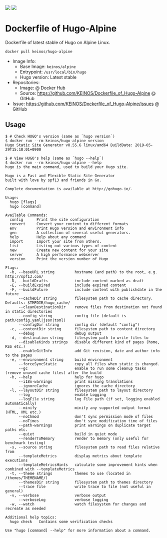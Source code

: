 [![](https://img.shields.io/docker/cloud/automated/keinos/hugo-alpine.svg)](https://hub.docker.com/r/keinos/hugo-alpine "View on Docker Hub") [![](https://img.shields.io/docker/cloud/build/keinos/hugo-alpine.svg)](https://hub.docker.com/r/keinos/hugo-alpine/builds "View build status on Docker Hub")

# Dockerfile of Hugo-Alpine

Dockerfile of latest stable of Hugo on Alpine Linux.

```bash
docker pull keinos/hugo-alpine
```

- Image Info:
  - Base Image: `keinos/alpine`
  - Entrypoint: `/usr/local/bin/hugo`
  - Hugo version: Latest stable
- Repositories:
  - Image: @ Docker Hub
  - Source: https://github.com/KEINOS/Dockerfile_of_Hugo-Alpine @ GitHub
- Issue: https://github.com/KEINOS/Dockerfile_of_Hugo-Alpine/issues @ GitHub

## Usage

```shellsession
$ # Check HUGO's version (same as `hugo version`)
$ docker run --rm keinos/hugo-alpine version
Hugo Static Site Generator v0.55.6 linux/amd64 BuildDate: 2019-05-29T15:18:01+0900
```

```shellsession
$ # View HUGO's help (same as `hugo --help`)
$ docker run --rm keinos/hugo-alpine --help
hugo is the main command, used to build your Hugo site.

Hugo is a Fast and Flexible Static Site Generator
built with love by spf13 and friends in Go.

Complete documentation is available at http://gohugo.io/.

Usage:
  hugo [flags]
  hugo [command]

Available Commands:
  config      Print the site configuration
  convert     Convert your content to different formats
  env         Print Hugo version and environment info
  gen         A collection of several useful generators.
  help        Help about any command
  import      Import your site from others.
  list        Listing out various types of content
  new         Create new content for your site
  server      A high performance webserver
  version     Print the version number of Hugo

Flags:
  -b, --baseURL string         hostname (and path) to the root, e.g. http://spf13.com/
  -D, --buildDrafts            include content marked as draft
  -E, --buildExpired           include expired content
  -F, --buildFuture            include content with publishdate in the future
      --cacheDir string        filesystem path to cache directory. Defaults: $TMPDIR/hugo_cache/
      --cleanDestinationDir    remove files from destination not found in static directories
      --config string          config file (default is path/config.yaml|json|toml)
      --configDir string       config dir (default "config")
  -c, --contentDir string      filesystem path to content directory
      --debug                  debug output
  -d, --destination string     filesystem path to write files to
      --disableKinds strings   disable different kind of pages (home, RSS etc.)
      --enableGitInfo          add Git revision, date and author info to the pages
  -e, --environment string     build environment
      --forceSyncStatic        copy all files when static is changed.
      --gc                     enable to run some cleanup tasks (remove unused cache files) after the build
  -h, --help                   help for hugo
      --i18n-warnings          print missing translations
      --ignoreCache            ignores the cache directory
  -l, --layoutDir string       filesystem path to layout directory
      --log                    enable Logging
      --logFile string         log File path (if set, logging enabled automatically)
      --minify                 minify any supported output format (HTML, XML etc.)
      --noChmod                don't sync permission mode of files
      --noTimes                don't sync modification time of files
      --path-warnings          print warnings on duplicate target paths etc.
      --quiet                  build in quiet mode
      --renderToMemory         render to memory (only useful for benchmark testing)
  -s, --source string          filesystem path to read files relative from
      --templateMetrics        display metrics about template executions
      --templateMetricsHints   calculate some improvement hints when combined with --templateMetrics
  -t, --theme strings          themes to use (located in /themes/THEMENAME/)
      --themesDir string       filesystem path to themes directory
      --trace file             write trace to file (not useful in general)
  -v, --verbose                verbose output
      --verboseLog             verbose logging
  -w, --watch                  watch filesystem for changes and recreate as needed

Additional help topics:
  hugo check   Contains some verification checks

Use "hugo [command] --help" for more information about a command.
```
